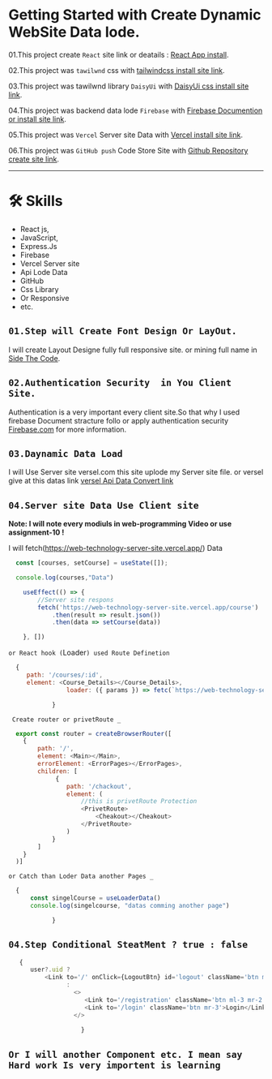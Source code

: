 # Getting Started with Create Dynamic WebSite Data lode.


01.This project create `React` site link or deatails : [ React App install](https://reactjs.org/docs/create-a-new-react-app.html).

02.This project was `tawilwnd` css with [tailwindcss install site link](https://tailwindcss.com/docs/installation).

03.This project was tawilwnd library `DaisyUi` with [ DaisyUi css install site link](https://daisyui.com/components/navbar/).

04.This project was backend data lode `Firebase` with [ Firebase Documention or install site link](https://console.firebase.google.com/).

05.This project was `Vercel` Server site Data with [Vercel install site link](https://vercel.com/dashboard).

06.This project was `GitHub push` Code Store Site  with [Github Repository create site link](https://github.com/).

---

# 🛠 Skills

* React js,
* JavaScript,
* Express.Js
* Firebase
* Vercel Server site
* Api Lode Data
* GitHub
* Css Library 
* Or Responsive
* etc.


## `01.Step will Create Font Design Or LayOut.`

I will create Layout Designe fully full responsive site.
or mining full name in [Side The Code](//http:). 

## `02.Authentication Security  in You Client Site.`
Authentication is a very important every client site.So that why I used
firebase Document stracture follo or apply authentication security [Firebase.com](https://console.firebase.google.com/) for more information. 

## `03.Daynamic Data Load`

I will Use Server site versel.com this site uplode my Server site file. or versel give at this datas link [versel Api Data Convert link ](https://web-technology-server-site.vercel.app/)

## `04.Server site Data Use Client site`

**Note: I will note every modiuls in web-programming Video or use assignment-10 !**

I will fetch(https://web-technology-server-site.vercel.app/) Data
```javaScript
  const [courses, setCourse] = useState([]);

  console.log(courses,"Data")

    useEffect(() => {
        //Server site respons
        fetch('https://web-technology-server-site.vercel.app/course')
            .then(result => result.json())
            .then(data => setCourse(data))

    }, [])

```
`or React hook (`Loader`) used Route Definetion`
```javaScript
  {
     path: '/courses/:id',
     element: <Course_Details></Course_Details>,
                loader: ({ params }) => fetc(`https://web-technology-server-site.vercel.app/course/${params.id}`)

            }

```
` Create router or privetRoute _`
```javaScript
  export const router = createBrowserRouter([
    {
        path: '/',
        element: <Main></Main>,
        errorElement: <ErrorPages></ErrorPages>,
        children: [ 
             {
                path: '/chackout',
                element: (
                    //this is privetRoute Protection
                    <PrivetRoute>
                        <Cheakout></Cheakout>
                    </PrivetRoute>
                ) 
            }
        ]
    }
  )]

```
`or Catch than Loder Data another Pages _`
```javaScript
  {
      const singelCourse = useLoaderData()
      console.log(singelcourse, "datas comming another page")

            }

```

## `04.Step Conditional SteatMent ? true : false`

```javascript
   {
      user?.uid ?
          <Link to='/' onClick={LogoutBtn} id='logout' className='btn mx-4'>Log out</Link>
                :
                  <>
                     <Link to='/registration' className='btn ml-3 mr-2 lg:mx-5'>Registrar</Link>
                     <Link to='/login' className='btn mr-3'>Login</Link>
                  </>
                    
                    }
```
## `Or I will another Component etc. I mean say Hard work Is very importent is learning`

